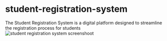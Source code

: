 # student-registration-system
The Student Registration System is a digital platform designed to streamline the registration process for students
<img src="screenshoot.png" alt="student registration system screenshoot">
